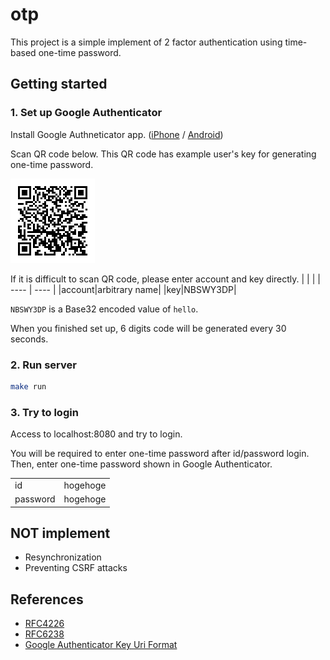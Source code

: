 # otp
This project is a simple implement of 2 factor authentication using time-based one-time password.

## Getting started

### 1. Set up Google Authenticator
Install Google Authneticator app. ([iPhone](https://apps.apple.com/app/google-authenticator/id388497605) / [Android](https://play.google.com/store/apps/details?id=com.google.android.apps.authenticator2&hl=en&gl=US))

Scan QR code below. This QR code has example user's key for generating one-time password.

<img src="./otp_example.png">

If it is difficult to scan QR code, please enter account and key directly.
| | |
| ---- | ---- |
|account|arbitrary name|
|key|NBSWY3DP|

`NBSWY3DP` is a Base32 encoded value of `hello`.

When you finished set up, 6 digits code will be generated every 30 seconds.

### 2. Run server
```bash
make run
```

### 3. Try to login
Access to localhost:8080 and try to login.

You will be required to enter one-time password after id/password login.
Then, enter one-time password shown in Google Authenticator.

| | |
| ---- | ---- |
|id|hogehoge|
|password|hogehoge|

## NOT implement
- Resynchronization
- Preventing CSRF attacks

## References
- [RFC4226](https://datatracker.ietf.org/doc/html/rfc4226)
- [RFC6238](https://datatracker.ietf.org/doc/html/rfc6238)
- [Google Authenticator Key Uri Format](https://github.com/google/google-authenticator/wiki/Key-Uri-Format)
